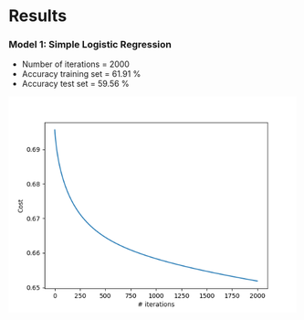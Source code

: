 Results
=======

### Model 1: Simple Logistic Regression
- Number of iterations = 2000
- Accuracy training set = 61.91 %
- Accuracy test set = 59.56 %

![Simple logisistic regression](Images/Model_1_Simple_Logistic_Regression.png)
